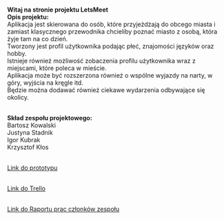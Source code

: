 <br><b>Witaj na stronie projektu LetsMeet</b>
<br><b>Opis projektu:</b>
<br>Aplikacja jest skierowana do osób, które przyjeżdżają do obcego miasta i zamiast klasycznego przewodnika chcieliby poznać miasto z osobą, która żyje tam na co dzień. 
<br>Tworzony jest profil użytkownika podając płeć, znajomości języków oraz hobby.
<br>Istnieje również możliwość zobaczenia profilu użytkownika wraz z miejscami, które poleca w mieście. 
<br>Aplikacja może być rozszerzona również o wspólne wyjazdy na narty, w góry, wyjścia na kręgle itd. 
<br>Będzie można dodawać również ciekawe wydarzenia odbywające się okolicy.

<br><b>Skład zespołu projektowego:</b>
<br>Bartosz Kowalski
<br>Justyna Stadnik
<br>Igor Kubrak
<br>Krzysztof Kłos

<br><a target="_blank" href="https://github.com/LetsMeetBAI/LetsMeet/blob/master/LetsMeet.pdf">Link do prototypu

<br><a target="_blank" href="https://trello.com/b/y8X8UsU0/aplikacja-letsmeet"> Link do Trello
  
<br>Link do Raportu prac członków zespołu
